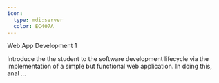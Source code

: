 ```yaml
---
icon:
  type: mdi:server
  color: EC407A
---
```

Web App Development 1

Introduce the the student to the software development lifecycle via the implementation of a simple but functional web application. In doing this, anal ... 
